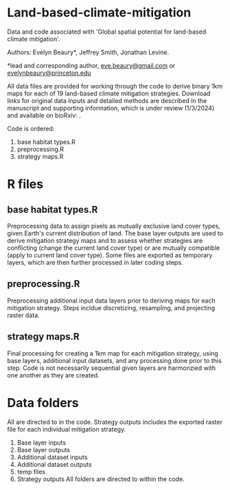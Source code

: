 # Land-based-climate-mitigation
Data and code associated with 'Global spatial potential for land-based climate mitigation'.

Authors: Evelyn Beaury*, Jeffrey Smith, Jonathan Levine.

*lead and corresponding author, eve.beaury@gmail.com or evelynbeaury@princeton.edu

All data files are provided for working through the code to derive binary 1km maps for each of 19 land-based climate mitigation strategies. Download links for original data inputs and detailed methods are  described in the manuscript and supporting information, which is under review (1/3/2024) and available on bioRxiv: .

Code is ordered:
1. base habitat types.R
2. preprocessing.R
3. strategy maps.R

# R files

## base habitat types.R

Preprocessing data to assign pixels as mutually exclusive land cover types, given Earth's current distribution of land. The base layer outputs are used to derive mitigation strategy maps and to assess whether strategies are conflicting (change the current land cover type) or are mutually compatible (apply to current land cover type). Some files are exported as temporary layers, which are then further processed in later coding steps.

## preprocessing.R

Preprocessing additional input data layers prior to deriving maps for each mitigation strategy. Steps incldue discretizing, resampling, and projecting raster data.

## strategy maps.R

Final processing for creating a 1km map for each mitigation strategy, using base layers, additional input datasets, and any processing done prior to this step. Code is not necessarily sequential given layers are harmonzied with one another as they are created.

# Data folders

All are directed to in the code. Strategy outputs includes the exported raster file for each individual mitigation strategy.

1. Base layer inputs
2. Base layer outputs
3. Additional dataset inputs
4. Additional dataset outputs
5. temp files
6. Strategy outputs
All folders are directed to within the code. 




